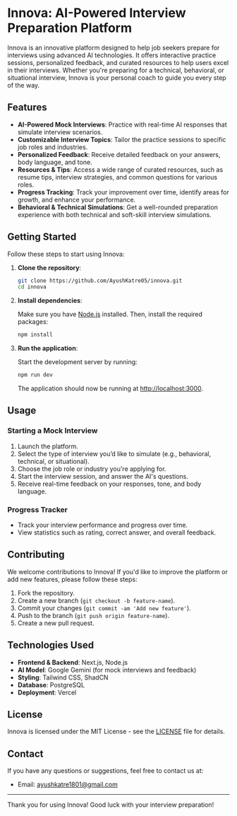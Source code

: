# Innova: AI-Powered Interview Preparation Platform

Innova is an innovative platform designed to help job seekers prepare for interviews using advanced AI technologies. It offers interactive practice sessions, personalized feedback, and curated resources to help users excel in their interviews. Whether you're preparing for a technical, behavioral, or situational interview, Innova is your personal coach to guide you every step of the way.

## Features

- **AI-Powered Mock Interviews**: Practice with real-time AI responses that simulate interview scenarios.
- **Customizable Interview Topics**: Tailor the practice sessions to specific job roles and industries.
- **Personalized Feedback**: Receive detailed feedback on your answers, body language, and tone.
- **Resources & Tips**: Access a wide range of curated resources, such as resume tips, interview strategies, and common questions for various roles.
- **Progress Tracking**: Track your improvement over time, identify areas for growth, and enhance your performance.
- **Behavioral & Technical Simulations**: Get a well-rounded preparation experience with both technical and soft-skill interview simulations.

## Getting Started

Follow these steps to start using Innova:

1. **Clone the repository**:

    ```bash
    git clone https://github.com/AyushKatre05/innova.git
    cd innova
    ```

2. **Install dependencies**:

    Make sure you have [Node.js](https://nodejs.org/) installed. Then, install the required packages:

    ```bash
    npm install
    ```

3. **Run the application**:

    Start the development server by running:

    ```bash
    npm run dev
    ```

    The application should now be running at [http://localhost:3000](http://localhost:3000).

## Usage

### Starting a Mock Interview

1. Launch the platform.
2. Select the type of interview you’d like to simulate (e.g., behavioral, technical, or situational).
3. Choose the job role or industry you're applying for.
4. Start the interview session, and answer the AI's questions.
5. Receive real-time feedback on your responses, tone, and body language.

### Progress Tracker

- Track your interview performance and progress over time.
- View statistics such as rating, correct answer, and overall feedback.

## Contributing

We welcome contributions to Innova! If you'd like to improve the platform or add new features, please follow these steps:

1. Fork the repository.
2. Create a new branch (`git checkout -b feature-name`).
3. Commit your changes (`git commit -am 'Add new feature'`).
4. Push to the branch (`git push origin feature-name`).
5. Create a new pull request.

## Technologies Used

- **Frontend & Backend**: Next.js, Node.js
- **AI Model**: Google Gemini (for mock interviews and feedback)
- **Styling**: Tailwind CSS, ShadCN 
- **Database**: PostgreSQL
- **Deployment**: Vercel

## License

Innova is licensed under the MIT License - see the [LICENSE](LICENSE) file for details.

## Contact

If you have any questions or suggestions, feel free to contact us at:

- Email: ayushkatre1801@gmail.com

---

Thank you for using Innova! Good luck with your interview preparation!
